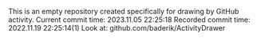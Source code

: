 This is an empty repository created specifically for drawing by GitHub activity.
Current commit time: 2023.11.05 22:25:18
Recorded commit time: 2022.11.19 22:25:14(1)
Look at: github.com/baderik/ActivityDrawer
